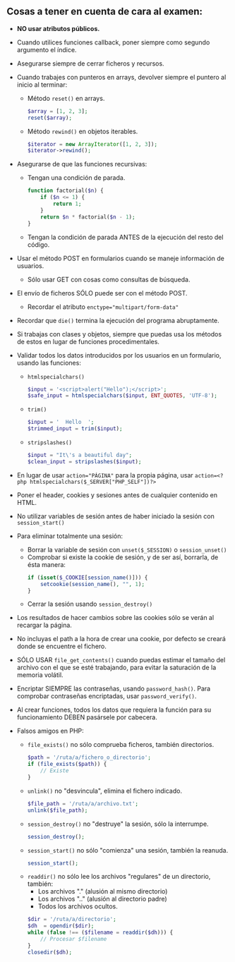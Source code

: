 ## Cosas a tener en cuenta de cara al examen:

- **NO usar atributos públicos.**

- Cuando utilices funciones callback, poner siempre como segundo argumento el índice.

- Asegurarse siempre de cerrar ficheros y recursos.

- Cuando trabajes con punteros en arrays, devolver siempre el puntero al inicio al terminar:
	- Método `reset()` en arrays.
	  ```php
      $array = [1, 2, 3];
      reset($array);
      ```

	- Método `rewind()` en objetos iterables.
	  ```php
      $iterator = new ArrayIterator([1, 2, 3]);
      $iterator->rewind();
      ```

- Asegurarse de que las funciones recursivas:
	- Tengan una condición de parada.
	  ```php
      function factorial($n) {
          if ($n <= 1) {
              return 1;
          }
          return $n * factorial($n - 1);
      }
      ```
	- Tengan la condición de parada ANTES de la ejecución del resto del código.

- Usar el método POST en formularios cuando se maneje información de usuarios.
	- Sólo usar GET con cosas como consultas de búsqueda.

- El envío de ficheros SÓLO puede ser con el método POST.
	- Recordar el atributo `enctype="multipart/form-data"`

- Recordar que `die()` termina la ejecución del programa abruptamente.

- Si trabajas con clases y objetos, siempre que puedas usa los métodos de estos en lugar de funciones procedimentales.

- Validar todos los datos introducidos por los usuarios en un formulario, usando las funciones:
	- `htmlspecialchars()`
	  ```php
      $input = '<script>alert("Hello");</script>';
      $safe_input = htmlspecialchars($input, ENT_QUOTES, 'UTF-8');
      ```

	- `trim()`
	  ```php
      $input = '  Hello  ';
      $trimmed_input = trim($input);
      ```

	- `stripslashes()`
	  ```php
      $input = "It\'s a beautiful day";
      $clean_input = stripslashes($input);
      ```

- En lugar de usar `action="PÁGINA"` para la propia página, usar `action=<?php htmlspecialchars($_SERVER["PHP_SELF"])?>`

- Poner el header, cookies y sesiones antes de cualquier contenido en HTML.

- No utilizar variables de sesión antes de haber iniciado la sesión con `session_start()`

- Para eliminar totalmente una sesión:
	- Borrar la variable de sesión con `unset($_SESSION)` o `session_unset()`
	- Comprobar si existe la cookie de sesión, y de ser así, borrarla, de ésta manera:
	  ```php
      if (isset($_COOKIE[session_name()])) {
          setcookie(session_name(), "", 1);
      }
      ```
	- Cerrar la sesión usando `session_destroy()`

- Los resultados de hacer cambios sobre las cookies sólo se verán al recargar la página.

- No incluyas el path a la hora de crear una cookie, por defecto se creará donde se encuentre el fichero.

- SÓLO USAR `file_get_contents()` cuando puedas estimar el tamaño del archivo con el que se esté trabajando, para evitar la saturación de la memoria volátil.

- Encriptar SIEMPRE las contraseñas, usando `password_hash()`. Para comprobar contraseñas encriptadas, usar `password_verify()`.

- Al crear funciones, todos los datos que requiera la función para su funcionamiento DEBEN pasársele por cabecera.

- Falsos amigos en PHP:
	- `file_exists()` no sólo comprueba ficheros, también directorios.
	  ```php
      $path = '/ruta/a/fichero_o_directorio';
      if (file_exists($path)) {
          // Existe
      }
      ```
	- `unlink()` no "desvincula", elimina el fichero indicado.
	  ```php
      $file_path = '/ruta/a/archivo.txt';
      unlink($file_path);
      ```
	- `session_destroy()` no "destruye" la sesión, sólo la interrumpe.
	  ```php
      session_destroy();
      ```
	- `session_start()` no sólo "comienza" una sesión, también la reanuda.
	  ```php
      session_start();
      ```
	- `readdir()` no sólo lee los archivos "regulares" de un directorio, también:
		- Los archivos "." (alusión al mismo directorio)
		- Los archivos ".." (alusión al directorio padre)
		- Todos los archivos ocultos.
	  ```php
      $dir = '/ruta/a/directorio';
      $dh  = opendir($dir);
      while (false !== ($filename = readdir($dh))) {
          // Procesar $filename
      }
      closedir($dh);
      ```